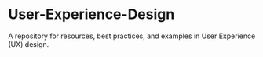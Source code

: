 # User-Experience-Design
A repository for resources, best practices, and examples in User Experience (UX) design.
